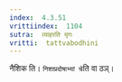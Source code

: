 ```yaml
---
index:  4.3.51
vrittiindex:  1104
sutra:  व्याहरति मृगः
vritti:  tattvabodhini 
---
```


नैशिक ति। `निशाप्रदोषाभ्यां चे`ति वा ठञ्।

